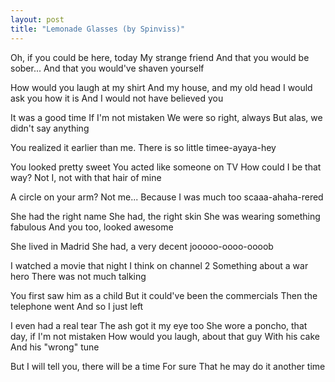 ```yaml
---
layout: post
title: "Lemonade Glasses (by Spinviss)"
---
```

Oh, if you could be here, today
My strange friend
And that you would be sober... 
And that you would've shaven yourself

How would you laugh at my shirt
And my house, and my old head
I would ask you how it is
And I would not have believed you

It was a good time
If I'm not mistaken
We were so right, always
But alas, we didn't say anything

You realized it earlier than me.
There is so little timee-ayaya-hey

You looked pretty sweet
You acted like someone on TV
How could I be that way? 
Not I, not with that hair of mine

A circle on your arm? 
Not me...
Because I was much too scaaa-ahaha-rered

She had the right name
She had, the right skin
She was wearing something fabulous
And you too, looked awesome

She lived in Madrid
She had, a very decent jooooo-oooo-oooob

I watched a movie that night
I think on channel 2
Something about a war hero
There was not much talking

You first saw him as a child
But it could've been the commercials
Then the telephone went
And so I just left

I even had a real tear
The ash got it my eye too
She wore a poncho, that day, if I'm not mistaken
How would you laugh, about that guy
With his cake
And his "wrong" tune

But I will tell you, there will be a time
For sure
That he may do it another time